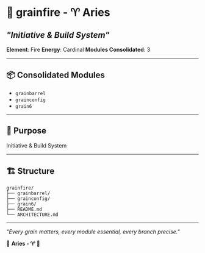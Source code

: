# 🌾 grainfire - ♈ Aries
## *"Initiative & Build System"*

**Element**: Fire
**Energy**: Cardinal
**Modules Consolidated**: 3

---

## 📦 **Consolidated Modules**

- `grainbarrel`
- `grainconfig`
- `grain6`

---

## 🎯 **Purpose**

Initiative & Build System

---

## 🏗️ **Structure**

```
grainfire/
├── grainbarrel/
├── grainconfig/
├── grain6/
├── README.md
└── ARCHITECTURE.md
```

---

*"Every grain matters, every module essential, every branch precise."*

🌾 **Aries - ♈** 🌾
